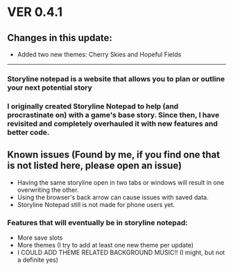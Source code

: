 # VER 0.4.1
## Changes in this update:
  - Added two new themes: Cherry Skies and Hopeful Fields

---

### Storyline notepad is a website that allows you to plan or outline your next potential story

### I originally created Storyline Notepad to help (and procrastinate on) with a game's base story. Since then, I have revisited and completely overhauled it with new features and better code.

## Known issues (Found by me, if you find one that is not listed here, please open an issue)
  - Having the same storyline open in two tabs or windows will result in one overwriting the other.
  - Using the browser's back arrow can cause issues with saved data.
  - Storyline Notepad still is not made for phone users yet.

### Features that will eventually be in storyline notepad:
- More save slots
- More themes (I try to add at least one new theme per update)
- I COULD ADD THEME RELATED BACKGROUND MUSIC!! (I might, but not a definite yes)
